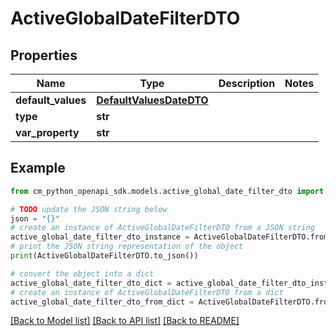 # ActiveGlobalDateFilterDTO


## Properties

Name | Type | Description | Notes
------------ | ------------- | ------------- | -------------
**default_values** | [**DefaultValuesDateDTO**](DefaultValuesDateDTO.md) |  | 
**type** | **str** |  | 
**var_property** | **str** |  | 

## Example

```python
from cm_python_openapi_sdk.models.active_global_date_filter_dto import ActiveGlobalDateFilterDTO

# TODO update the JSON string below
json = "{}"
# create an instance of ActiveGlobalDateFilterDTO from a JSON string
active_global_date_filter_dto_instance = ActiveGlobalDateFilterDTO.from_json(json)
# print the JSON string representation of the object
print(ActiveGlobalDateFilterDTO.to_json())

# convert the object into a dict
active_global_date_filter_dto_dict = active_global_date_filter_dto_instance.to_dict()
# create an instance of ActiveGlobalDateFilterDTO from a dict
active_global_date_filter_dto_from_dict = ActiveGlobalDateFilterDTO.from_dict(active_global_date_filter_dto_dict)
```
[[Back to Model list]](../README.md#documentation-for-models) [[Back to API list]](../README.md#documentation-for-api-endpoints) [[Back to README]](../README.md)


